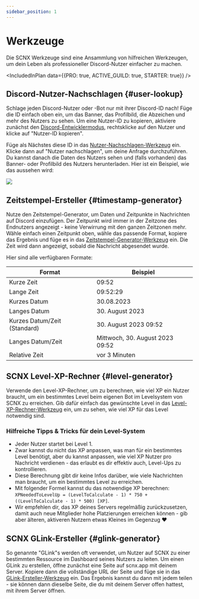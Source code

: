 ```yaml
---
sidebar_position: 1
---
```


# Werkzeuge

Die SCNX Werkzeuge sind eine Ansammlung von hilfreichen Werkzeugen, um dein Leben als professioneller Discord-Nutzer
einfacher zu machen.

<IncludedInPlan data={{PRO: true, ACTIVE_GUILD: true, STARTER: true}} />

## Discord-Nutzer-Nachschlagen {#user-lookup}

Schlage jeden Discord-Nutzer oder -Bot nur mit ihrer Discord-ID nach! Füge die ID einfach oben ein, um das Banner, das
Profilbild, die Abzeichen und mehr des Nutzers zu sehen. Um eine Nutzer-ID zu kopieren, aktiviere zunächst
den [Discord-Entwicklermodus](https://faq.scnx.app/discord-entwicklermodus-aktivieren/), rechtsklicke auf den Nutzer
und klicke auf "Nutzer-ID kopieren".

Füge als Nächstes diese ID in das [Nutzer-Nachschlagen-Werkzeug](https://scnx.app/de/user/tools?page=user-lookup) ein.
Klicke dann auf "Nutzer nachschlagen", um deine Anfrage durchzuführen. Du kannst danach die Daten des Nutzers sehen und (falls
vorhanden) das Banner- oder Profilbild des Nutzers herunterladen. Hier ist ein Beispiel, wie das aussehen wird:

![](@site/docs/assets/scnx/user/toolbox/result.png)

## Zeitstempel-Ersteller {#timestamp-generator}

Nutze den Zeitstempel-Generator, um Daten und Zeitpunkte in Nachrichten auf Discord einzufügen. Der Zeitpunkt wird immer
in der Zeitzone des Endnutzers angezeigt - keine Verwirrung mit den ganzen Zeitzonen mehr. Wähle einfach einen Zeitpunkt
oben, wähle das passende Format, kopiere das Ergebnis und füge es in
das [Zeitstempel-Generator-Werkzeug](https://scnx.app/de/user/tools?page=timestamp-generator) ein. Die Zeit wird dann
angezeigt, sobald die Nachricht abgesendet wurde.

Hier sind alle verfügbaren Formate:

| Format                       | Beispiel                        |
|------------------------------|---------------------------------|
| Kurze Zeit                   | 09:52                           |
| Lange Zeit                   | 09:52:29                        |
| Kurzes Datum                 | 30.08.2023                      |
| Langes Datum                 | 30. August 2023                 |
| Kurzes Datum/Zeit (Standard) | 30. August 2023 09:52           |
| Langes Datum/Zeit            | Mittwoch, 30. August 2023 09:52 |
| Relative Zeit                | vor 3 Minuten                   |

## SCNX Level-XP-Rechner {#level-generator}

Verwende den Level-XP-Rechner, um zu berechnen, wie viel XP ein Nutzer braucht, um ein bestimmtes Level beim eigenen Bot im Levelsystem
von SCNX zu erreichen.
Gib dafür einfach das gewünschte Level in das [Level-XP-Rechner-Werkzeug](https://scnx.app/de/user/tools?page=level-calculator) ein,
um zu sehen, wie viel XP für das Level notwendig sind.

### Hilfreiche Tipps & Tricks für dein Level-System

* Jeder Nutzer startet bei Level 1.
* Zwar kannst du nicht das XP anpassen, was man für ein bestimmtes Level benötigt, aber du kannst anpassen, wie viel XP
  Nutzer pro Nachricht verdienen - das erlaubt es dir effektiv auch, Level-Ups zu kontrollieren.
* Diese Berechnung gibt dir keine Infos darüber, wie viele Nachrichten man braucht, um ein bestimmtes Level zu
  erreichen.
* Mit folgender Formel kannst du das notwendige XP
  berechnen: `XPNeededToLevelUp = (LevelToCalculate - 1) * 750 + ((LevelToCalculate - 1) * 500) [XP]`.
* Wir empfehlen dir, das XP deines Servers regelmäßig zurückzusetzen, damit auch neue Mitglieder hohe Platzierungen
  erreichen können - gib aber älteren, aktiveren Nutzern etwas Kleines im Gegenzug :heart:

## SCNX GLink-Ersteller {#glink-generator}

So genannte "GLink"s werden oft verwendet, um Nutzer auf SCNX zu einer bestimmten Ressource im Dashboard seines Nutzers
zu leiten. Um einen GLink zu erstellen, öffne zunächst eine Seite auf scnx.app mit deinem Server. Kopiere dann die
vollständige URL der Seite und füge sie in
das [GLink-Ersteller-Werkzeug](https://scnx.app/de/user/tools?page=glink-generator) ein. Das Ergebnis kannst du dann mit
jedem teilen - sie können dann dieselbe Seite, die du mit deinem Server offen hattest, mit ihrem Server öffnen.
